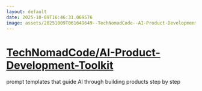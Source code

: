 ```yaml
---
layout: default
date: 2025-10-09T16:46:31.069576
image: assets/20251009T061649649--TechNomadCode--AI-Product-Development-Toolkit--20251009T062659683--cropped.png
---
```


# [TechNomadCode/AI-Product-Development-Toolkit](https://github.com/TechNomadCode/AI-Product-Development-Toolkit)

prompt templates that guide AI through building products step by step
